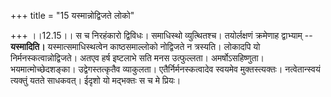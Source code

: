 +++
title = "15 यस्मान्नोद्विजते लोको"

+++
।।12.15।। स च निरहंकारो द्विविधः। समाधिस्थो व्युत्थितश्च। तयोर्लक्षणं
क्रमेणाह द्वाभ्याम् -- **यस्मादिति।** यस्मात्समाधिस्थत्वेन
काष्ठसमाल्लोको नोद्विजते न त्रस्यति। लोकादपि यो
निर्मनस्कत्वान्नोद्विजते। अतएव हर्ष इष्टलाभे सति मनस उत्फुल्लता।
अमर्षोऽसहिष्णुता। भयमात्मोच्छेदशङ्का। उद्वेगस्तत्कृतैव व्याकुलता।
एतैर्निर्मनस्कत्वादेव स्वयमेव मुक्तस्त्यक्तः। नत्वेतान्स्वयं त्यक्तुं
यतते साधकवत्। ईदृशो यो मद्भक्तः स च मे प्रियः।
